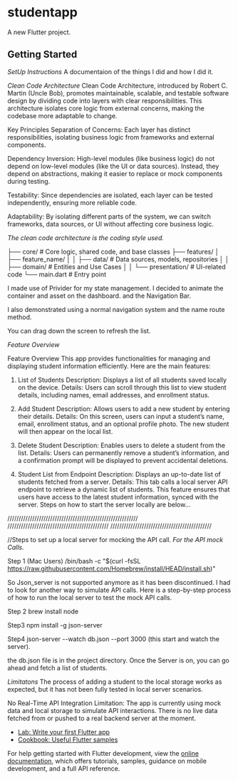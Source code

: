 # studentapp

A new Flutter project.

## Getting Started


*SetUp Instructions*
A documentaion of the things I did and how I did it.

*Clean Code Architecture*
Clean Code Architecture, introduced by Robert C. Martin (Uncle Bob), promotes maintainable, scalable, and testable software design by dividing code into layers with clear responsibilities. This architecture isolates core logic from external concerns, making the codebase more adaptable to change.

Key Principles
Separation of Concerns: Each layer has distinct responsibilities, isolating business logic from frameworks and external components.

Dependency Inversion: High-level modules (like business logic) do not depend on low-level modules (like the UI or data sources). Instead, they depend on abstractions, making it easier to replace or mock components during testing.

Testability: Since dependencies are isolated, each layer can be tested independently, ensuring more reliable code.

Adaptability: By isolating different parts of the system, we can switch frameworks, data sources, or UI without affecting core business logic.

*The clean code architecture is the coding style used.*

├── core/                    # Core logic, shared code, and base classes
├── features/
│   ├── feature_name/
│   │   ├── data/            # Data sources, models, repositories
│   │   ├── domain/          # Entities and Use Cases
│   │   └── presentation/    # UI-related code
└── main.dart                # Entry point


I made use of Privider for my state management.
I decided to animate the container and asset on the dashboard.  and the Navigation Bar.

I also demonstrated using a normal navigation system and the name route method.

You can drag down the screen to refresh the list.


*Feature Overview*

Feature Overview
This app provides functionalities for managing and displaying student information efficiently. Here are the main features:

1. List of Students
Description: Displays a list of all students saved locally on the device.
Details: Users can scroll through this list to view student details, including names, email addresses, and enrollment status.

2. Add Student
Description: Allows users to add a new student by entering their details.
Details: On this screen, users can input a student’s name, email, enrollment status, and an optional profile photo. The new student will then appear on the local list.

3. Delete Student
Description: Enables users to delete a student from the list.
Details: Users can permanently remove a student’s information, and a confirmation prompt will be displayed to prevent accidental deletions.

4. Student List from Endpoint
Description: Displays an up-to-date list of students fetched from a server.
Details: This tab calls a local server API endpoint to retrieve a dynamic list of students. This feature ensures that users have access to the latest student information, synced with the server.
Steps on how to start the server locally are below...


//////////////////////////////////////////////////////////
/////////////////////////////////////////////
/////////////////////////////////////////////

//Steps to set up a local server for mocking the API call.
*For the API mock Calls.*


Step 1 (Mac Users)
/bin/bash -c "$(curl -fsSL https://raw.githubusercontent.com/Homebrew/install/HEAD/install.sh)"

So Json_server is not supported anymore as it has been discontinued. I had to look for another way to simulate API calls. Here is  a step-by-step process of how to run the local server to test the mock API calls.

Step 2
brew install node

Step3
npm install -g json-server

Step4
json-server --watch db.json --port 3000 (this start and watch the server).

the db.json file is in the project directory.
Once the Server is on, you can go ahead and fetch a list of students.


*Limitatons*
The process of adding a student to the local storage works as expected, but it has not been fully tested in local server scenarios. 

No Real-Time API Integration
Limitation: The app is currently using mock data and local storage to simulate API interactions. There is no live data fetched from or pushed to a real backend server at the moment.



- [Lab: Write your first Flutter app](https://docs.flutter.dev/get-started/codelab)
- [Cookbook: Useful Flutter samples](https://docs.flutter.dev/cookbook)

For help getting started with Flutter development, view the
[online documentation](https://docs.flutter.dev/), which offers tutorials,
samples, guidance on mobile development, and a full API reference.
